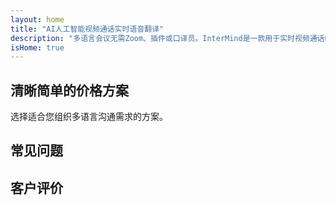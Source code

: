 ```yaml
---
layout: home
title: "AI人工智能视频通话实时语音翻译"
description: "多语言会议无需Zoom、插件或口译员。InterMind是一款用于实时视频通话的AI语音翻译器 — 即说即译。"
isHome: true
---
```


<!-- text="专注于发展 — 让InterMind处理语言问题。" -->
<!-- text="课堂需要数年时间；InterMind今天就能实现所有语言的实时理解。" -->
<!-- text="即刻理解 — 无需学习外语" -->
<!-- title="实时**口译**视频会议" -->

<HeroSection
title="带**语音**口译的**多语言**视频会议"
text="适用于因**语言障碍**而导致交易损失、延误和代价高昂错误的企业。">

<AuthButton text="免费试用" buttonClass="brand"/>
<!-- <ContactFormModalNav buttonText="申请演示"/>
<NavButton to="#pricing" buttonClass="alt" buttonLabel="价格" /> -->
</HeroSection>

<span id="1"></span>
<FeatureBlock :card="{
  title: '即时使用100多种语言交谈',
  details: 'InterMind使每位参与者都能使用母语自然交谈 — [实时](/guide/how-it-works)进行，无需字幕，零延迟。',
    items: [
      '✧ 自由发言 — 即刻被理解。',
      '✧ AI驱动的口译能够准确把握语气、意图和行业专业术语。',
      '⚡︎ 双向、连续的**语音对语音口译**，无需手动设置。',
    ],
  link: './guide/what-is-intermind',
  src: {
    light: '/1.png',
    dark: '/1.png',
  },
  inversion: false
}" />

<span id="2"></span>
<FeatureBlock :card="{
    title: '专为正式会议打造 — 不仅仅是聊天',
    details: 'InterMind是一个专业级视频会议平台，而不是轻量级附加组件或插件。',
    items: [
      '✧ 1080p分辨率、智能降噪和专注语音采集。',
      '✧ 日程安排、会议管理、演示、录制和完整日历集成 — 全部内置，随时可用。会议可持续长达24小时。',
      '⚡︎ 实时文字记录、参与者聊天，以及确保会议高效进行的AI助手。'
    ],
    link: '/guide/how-it-works',
    src: {
      light: '/3l.png',
      dark: '/3d.png',
    },
    inversion: true
  }" />

<span id="3"></span>
<FeatureBlock :card="{
  title: '会议中的**智慧大脑**',
  details: 'InterMind将每次多语言通话转化为清晰、可搜索的知识。',
  items: [
    '⚡︎ 即时搜索过去和当前会议中的任何内容。自然提问，无需查看录音即可获得精确答案。',
    '✧ 永不遗漏任何会议中的待办事项。我们的AI自动从对话中提取任务、负责人和截止日期。',
    '✧ AI会议摘要用任何语言即时提供要点，无需手动记录即可保持所有人步调一致。',
  ],
  link: '/guide/how-it-works#🧩-deep-memory-deep-understanding',
  src: {
    light: '/2l.png',
    dark: '/2d.png',
  },
  inversion: false
}" />

<span id="4"></span>
<FeatureBlock
  :card="{
    title: '安全保密设计',
    details:
      'InterMind专为需要信任的对话而设计。虽然我们依赖一流的第三方基础设施，但[保密性始终掌握在您手中](/guide/privacy-architecture)。',
    items: [
      '⚡︎ 基于区域的隐私保护 — 选择数据处理地点。我们将所有口译、存储和分析通过符合您合规区域（如欧盟、美国、亚洲）的基础设施进行路由。',
      '✧ 默认私密 — InterMind本身**绝不**存储或使用您的内容用于训练、分析或第三方访问。',
      '✧ 架构合规 — 符合GDPR、CCPA和UAE PDPL要求，完全支持数据导出和删除权限。'
    ],
    link: '/guide/privacy-architecture',
    src: {
      light: '/4.png',
      dark: '/4.png',
    },
    inversion: true
  }"
/>

## 清晰简单的价格方案

选择适合您组织多语言沟通需求的方案。

<PricingPlans :plans="[
  {
    title: '**基础版** &nbsp 1位用户',
    price: '**免费**',
    details: '25次免费会议',
    items: [
      '100人视频会议 + 每位用户30 GB共享存储空间 [💬](#2)',
      '语音对语音翻译 [💬](#1)',
      'AI助手 [💬](#3)',
    ],
  },
  {
    title: '**专业版** &nbsp 1-99位用户',
    price: '**$20** /月/用户，年付',
    details: '或月付$13.99',
    items: [
      '150人视频会议 + 每位用户2 TB共享存储空间 [💬](#2)',
      '语音对语音翻译 [💬](#1)',
      'AI助手 [💬](#3)',
    ],
  },
  {
    title: '**企业版** &nbsp 1–250位用户',
    price: '**定制**大型团队方案',
    details: '针对规模、隐私和控制进行优化',
    items: [
      '500人视频会议 + 每位用户5 TB共享存储空间 [💬](#2)',
      '语音对语音翻译 [💬](#1)',
      'AI助手 [💬](#3)',
      '基于区域的隐私保护 [💬](#4)',
    ],
  }
]">
<AuthButton text="免费试用" buttonClass="alt"/>
<AuthButton text="立即购买" buttonClass="brand"/>
<ContactFormModalNav buttonText="联系销售" buttonClass="alt"/>
</PricingPlans>

## 常见问题

<AccordionGroup :items="[
  {
    q: '什么是授权用户和参与者？',
    a: '授权用户拥有免费或付费的会议许可证，可以根据其计划允许的容量安排与参与者的会议。参与者是由持有会议许可证的人安排的会议的受邀者。参与者不需要帐户或许可证即可加入会议，可以**免费加入**。参与者可以通过台式电脑、手机和平板设备加入会议。'
  },
  {
      q: '每个会议可以容纳多少参与者？',
      a: '参与者数量取决于您的计划：基础版最多允许100名参与者，专业版最多支持150名参与者，商业版每次会议最多可容纳500名参与者。'
  },
  {
    q: '一个 InterMind 许可证可以供多少人使用？',
    a: '授权用户可以主持无限次会议。但是，如果多个用户需要同时安排单独的会议，您将需要为每个用户购买额外的会议许可证。'
  },
  {
      q: '语音翻译功能是否适用于所有计划？',
      a: '是的，实时语音对语音翻译功能适用于所有计划，包括免费基础版。但是，基础版仅限于总共25次会议。专业版和商业版允许无限次会议，并提供更多参与者名额和附加功能。'
  }
]" />

## 客户评价

<AutoScrollTestimonials testimonialsUrl="/testimonials.json"/>